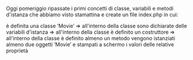 Oggi pomeriggio ripassate i primi concetti di classe, variabili e metodi d'istanza che abbiamo visto stamattina e create un file index.php in cui:

è definita una classe ‘Movie’
=> all'interno della classe sono dichiarate delle variabili d'istanza
=> all'interno della classe è definito un costruttore
=> all'interno della classe è definito almeno un metodo
vengono istanziati almeno due oggetti ‘Movie’ e stampati a schermo i valori delle relative proprietà
